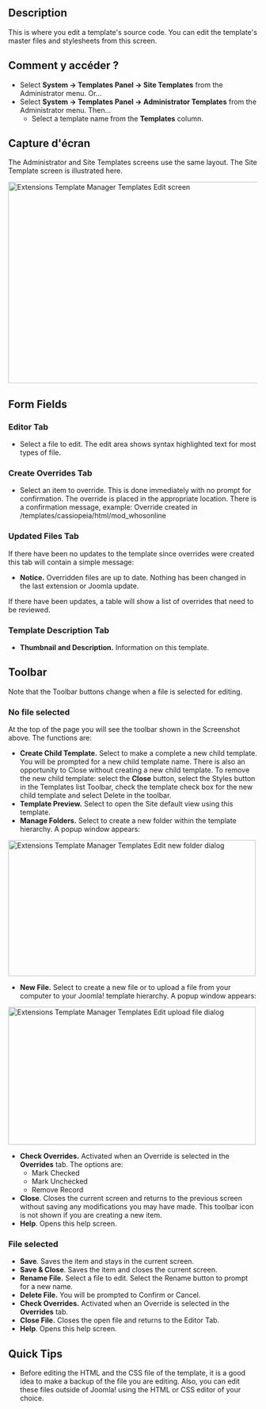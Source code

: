 <!-- Filename: Help4.x:Templates:_Customise / Display title: Templates : Personnaliser -->

## Description

This is where you edit a template's source code. You can edit the
template's master files and stylesheets from this screen.

## Comment y accéder ?

- Select **System → Templates Panel → Site Templates** from the
  Administrator menu. Or...
- Select **System → Templates Panel → Administrator Templates**
  from the Administrator menu. Then...
  - Select a template name from the **Templates** column.

## Capture d'écran

The Administrator and Site Templates screens use the same layout. The
Site Template screen is illustrated here.

<img
src="https://docs.joomla.org/images/thumb/5/54/Help-4x-Extensions-Template-Manager-Templates-Edit-screen-en.png/800px-Help-4x-Extensions-Template-Manager-Templates-Edit-screen-en.png"
decoding="async"
srcset="https://docs.joomla.org/images/5/54/Help-4x-Extensions-Template-Manager-Templates-Edit-screen-en.png 1.5x"
data-file-width="1000" data-file-height="508" width="800" height="406"
alt="Extensions Template Manager Templates Edit screen" />

## Form Fields

### Editor Tab

- Select a file to edit. The edit area shows syntax highlighted text for
  most types of file.

### Create Overrides Tab

- Select an item to override. This is done immediately with no prompt
  for confirmation. The override is placed in the appropriate location.
  There is a confirmation message, example: Override created in
  /templates/cassiopeia/html/mod_whosonline

### Updated Files Tab

If there have been no updates to the template since overrides were
created this tab will contain a simple message:

- **Notice.** Overridden files are up to date. Nothing has been changed
  in the last extension or Joomla update.

If there have been updates, a table will show a list of overrides that
need to be reviewed.

### Template Description Tab

- **Thumbnail and Description.** Information on this template.

## Toolbar

Note that the Toolbar buttons change when a file is selected for
editing.

### No file selected

At the top of the page you will see the toolbar shown in the
Screenshot above. The functions are:

- **Create Child Template.** Select to make a complete a new child
  template. You will be prompted for a new child template name. There is
  also an opportunity to Close without creating a new child template. To
  remove the new child template: select the **Close** button, select the
  Styles button in the Templates list Toolbar, check the template check
  box for the new child template and select Delete in the toolbar.
- **Template Preview.** Select to open the Site default view using this
  template.
- **Manage Folders.** Select to create a new folder within the template
  hierarchy. A popup window appears:

<img
src="https://docs.joomla.org/images/thumb/c/ca/Help-4x-Extensions-Template-Manager-Templates-Edit-new-folder-dialog-en.png/500px-Help-4x-Extensions-Template-Manager-Templates-Edit-new-folder-dialog-en.png"
decoding="async"
srcset="https://docs.joomla.org/images/c/ca/Help-4x-Extensions-Template-Manager-Templates-Edit-new-folder-dialog-en.png 1.5x"
data-file-width="600" data-file-height="329" width="500" height="274"
alt="Extensions Template Manager Templates Edit new folder dialog" />

- **New File.** Select to create a new file or to upload a file from
  your computer to your Joomla! template hierarchy. A popup window
  appears:

<img
src="https://docs.joomla.org/images/thumb/f/fe/Help-4x-Extensions-Template-Manager-Templates-Edit-upload-file-dialog-en.png/500px-Help-4x-Extensions-Template-Manager-Templates-Edit-upload-file-dialog-en.png"
decoding="async"
srcset="https://docs.joomla.org/images/f/fe/Help-4x-Extensions-Template-Manager-Templates-Edit-upload-file-dialog-en.png 1.5x"
data-file-width="600" data-file-height="334" width="500" height="278"
alt="Extensions Template Manager Templates Edit upload file dialog" />

- **Check Overrides.** Activated when an Override is selected in the
  **Overrides** tab. The options are:
  - Mark Checked
  - Mark Unchecked
  - Remove Record
- **Close**. Closes the current screen and returns to the previous
  screen without saving any modifications you may have made. This
  toolbar icon is not shown if you are creating a new item.
- **Help**. Opens this help screen.

### File selected

- **Save**. Saves the item and stays in the current screen.
- **Save & Close**. Saves the item and closes the current screen.
- **Rename File.** Select a file to edit. Select the Rename button to
  prompt for a new name.
- **Delete File.** You will be prompted to Confirm or Cancel.
- **Check Overrides.** Activated when an Override is selected in the
  **Overrides** tab.
- **Close File.** Closes the open file and returns to the Editor Tab.
- **Help**. Opens this help screen.

## Quick Tips

- Before editing the HTML and the CSS file of the template, it is a good
  idea to make a backup of the file you are editing. Also, you can edit
  these files outside of Joomla! using the HTML or CSS editor of your
  choice.
